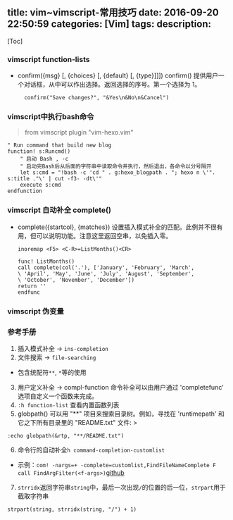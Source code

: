 title: vim~vimscript-常用技巧
date: 2016-09-20 22:50:59
categories: [Vim]
tags:
description:
----
[Toc]

### vimscript function-lists

* confirm({msg} [, {choices} [, {default} [, {type}]]])
  confirm() 提供用户一个对话框，从中可以作出选择。返回选择的序号。第一个选择为 1。
  ```
    confirm("Save changes?", "&Yes\n&No\n&Cancel")
  ```


### vimscript中执行bash命令

> from vimscript plugin "vim-hexo.vim"
```vim
" Run command that build new blog
function! s:Runcmd()
    " 启动 Bash , -c
    " 启动完Bash后从后面的字符串中读取命令并执行，然后退出，各命令以分号隔开
    let s:cmd = "!bash -c 'cd " . g:hexo_blogpath . "; hexo n \'". s:title ."\' | cut -f3- -dt\'"
    execute s:cmd
endfunction
```

### vimscript 自动补全 complete()
* complete({startcol}, {matches})
  设置插入模式补全的匹配。此例并不很有用，但可以说明功能。注意这里返回空串，以免插入零。
	```vim
  inoremap <F5> <C-R>=ListMonths()<CR>

  func! ListMonths()
    call complete(col('.'), ['January', 'February', 'March',
    \ 'April', 'May', 'June', 'July', 'August', 'September',
    \ 'October', 'November', 'December'])
    return ''
  endfunc
	```

### vimscript 伪变量



### 参考手册
1. 插入模式补全 -> `ins-completion`
2. 文件搜索 -> `file-searching`
  * 包含统配符`**`, `*`等的使用
3. 用户定义补全 -> compl-function 
  命令补全可以由用户通过 'completefunc' 选项自定义一个函数来完成。
4. `:h function-list` 查看内置函数列表
5. globpath()
  可以用 "**" 项目来搜索目录树。例如，寻找在 'runtimepath' 和它之下所有目录里的 "README.txt" 文件: >
  ```vim
  :echo globpath(&rtp, "**/README.txt")
  ```
6. 命令行的自动补全`h command-completion-customlist`
  * 示例：`com! -nargs=+ -complete=customlist,FindFileNameComplete F call FindArgFilter(<f-args>)`[github](https://github.com/stegtmeyer/find-complete/blob/master/plugin/find-complete.vim)

7. `strridx`返回字符串`string`中，最后一次出现`/`的位置的后一位，`strpart`用于截取字符串
  ```vim
  strpart(string, strridx(string, "/") + 1)
  ```


